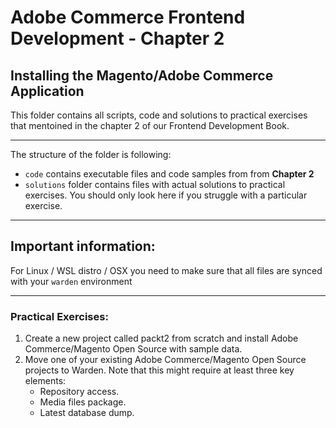 # Adobe Commerce Frontend Development - Chapter 2
Installing the Magento/Adobe Commerce Application
---
This folder contains all scripts, code and solutions to practical exercises that mentoined in the chapter 2 of our Frontend Development Book.

---
The structure of the folder is following:
* `code` contains executable files and code samples from from **Chapter 2**
* `solutions` folder contains files with actual solutions to practical exercises. You should only look here if you struggle with a particular exercise. 

---
## Important information:
For Linux / WSL distro / OSX you need to make sure that all files are synced with your `warden` environment

---
### Practical Exercises:
1. Create a new project called packt2 from scratch and install Adobe Commerce/Magento
   Open Source with sample data.
2. Move one of your existing Adobe Commerce/Magento Open Source projects to Warden.
   Note that this might require at least three key elements:
   * Repository access.
   * Media files package.
   * Latest database dump.